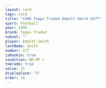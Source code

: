```yaml
---
layout: card
tags: card
title: "1990 Topps Traded Emmitt Smith #27T"
sport: Football
year: 1990
brand: Topps Traded
subset: ""
player: Emmitt Smith
lastName: Smith
number: 27T
isRookie: true
condition: NM-MT +
toGrade: true
value: 15
displayCase: "3"
order: 10
---
```

